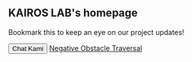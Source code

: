 ## KAIROS LAB's homepage

Bookmark this to keep an eye on our project updates!


<button class="btn btn-outline"
                  type="button"
                  onclick="window.open('https://kairoslaboratory.github.io/traversing-negative-obstacles/', '_blank')">
            Chat Kami
          </button>
<a href="https://
kairoslaboratory.github.io/traversing-negative-obstacles/" title="Negative Obstacle Traversal">Negative Obstacle Traversal</a>
